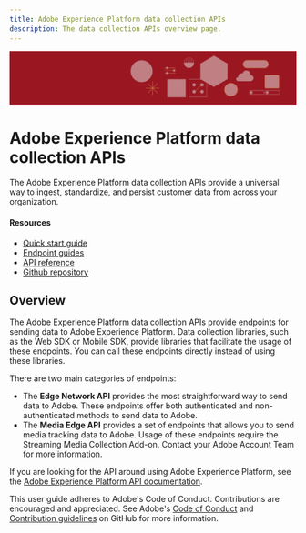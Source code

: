 ```yaml
---
title: Adobe Experience Platform data collection APIs
description: The data collection APIs overview page.
---
```


<Hero slots="image, heading, text" background="rgb(154, 23, 34)"/>

![Hero image](assets/platform-hero.png)

# Adobe Experience Platform data collection APIs

The Adobe Experience Platform data collection APIs provide a universal way to ingest, standardize, and persist customer data from across your organization.

<Resources slots="heading, links"/>

#### Resources

* [Quick start guide](getting-started/index.md)
* [Endpoint guides](endpoints/index.md)
* [API reference](api/index.md)
* [Github repository](https://github.com/AdobeDocs/data-collection-apis)

## Overview

The Adobe Experience Platform data collection APIs provide endpoints for sending data to Adobe Experience Platform. Data collection libraries, such as the Web SDK or Mobile SDK, provide libraries that facilitate the usage of these endpoints. You can call these endpoints directly instead of using these libraries.

There are two main categories of endpoints:

* The **Edge Network API** provides the most straightforward way to send data to Adobe. These endpoints offer both authenticated and non-authenticated methods to send data to Adobe.
* The **Media Edge API** provides a set of endpoints that allows you to send media tracking data to Adobe. Usage of these endpoints require the Streaming Media Collection Add-on. Contact your Adobe Account Team for more information.

If you are looking for the API around using Adobe Experience Platform, see the [Adobe Experience Platform API documentation](https://developer.adobe.com/experience-platform-apis/).

This user guide adheres to Adobe's Code of Conduct. Contributions are encouraged and appreciated. See Adobe's [Code of Conduct](https://github.com/AdobeDocs/analytics-2.0-apis/blob/main/CODE_OF_CONDUCT.md) and [Contribution guidelines](https://github.com/AdobeDocs/analytics-2.0-apis/blob/main/.github/CONTRIBUTING.md) on GitHub for more information.
